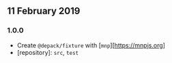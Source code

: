 ## 11 February 2019

### 1.0.0

- Create `@depack/fixture` with [`mnp`][https://mnpjs.org]
- [repository]: `src`, `test`
